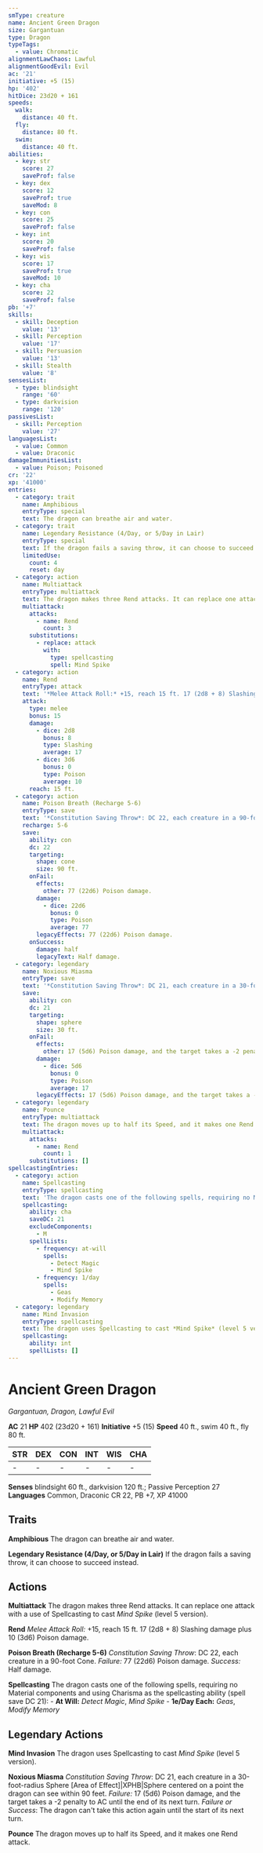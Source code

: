```yaml
---
smType: creature
name: Ancient Green Dragon
size: Gargantuan
type: Dragon
typeTags:
  - value: Chromatic
alignmentLawChaos: Lawful
alignmentGoodEvil: Evil
ac: '21'
initiative: +5 (15)
hp: '402'
hitDice: 23d20 + 161
speeds:
  walk:
    distance: 40 ft.
  fly:
    distance: 80 ft.
  swim:
    distance: 40 ft.
abilities:
  - key: str
    score: 27
    saveProf: false
  - key: dex
    score: 12
    saveProf: true
    saveMod: 8
  - key: con
    score: 25
    saveProf: false
  - key: int
    score: 20
    saveProf: false
  - key: wis
    score: 17
    saveProf: true
    saveMod: 10
  - key: cha
    score: 22
    saveProf: false
pb: '+7'
skills:
  - skill: Deception
    value: '13'
  - skill: Perception
    value: '17'
  - skill: Persuasion
    value: '13'
  - skill: Stealth
    value: '8'
sensesList:
  - type: blindsight
    range: '60'
  - type: darkvision
    range: '120'
passivesList:
  - skill: Perception
    value: '27'
languagesList:
  - value: Common
  - value: Draconic
damageImmunitiesList:
  - value: Poison; Poisoned
cr: '22'
xp: '41000'
entries:
  - category: trait
    name: Amphibious
    entryType: special
    text: The dragon can breathe air and water.
  - category: trait
    name: Legendary Resistance (4/Day, or 5/Day in Lair)
    entryType: special
    text: If the dragon fails a saving throw, it can choose to succeed instead.
    limitedUse:
      count: 4
      reset: day
  - category: action
    name: Multiattack
    entryType: multiattack
    text: The dragon makes three Rend attacks. It can replace one attack with a use of Spellcasting to cast *Mind Spike* (level 5 version).
    multiattack:
      attacks:
        - name: Rend
          count: 3
      substitutions:
        - replace: attack
          with:
            type: spellcasting
            spell: Mind Spike
  - category: action
    name: Rend
    entryType: attack
    text: '*Melee Attack Roll:* +15, reach 15 ft. 17 (2d8 + 8) Slashing damage plus 10 (3d6) Poison damage.'
    attack:
      type: melee
      bonus: 15
      damage:
        - dice: 2d8
          bonus: 8
          type: Slashing
          average: 17
        - dice: 3d6
          bonus: 0
          type: Poison
          average: 10
      reach: 15 ft.
  - category: action
    name: Poison Breath (Recharge 5-6)
    entryType: save
    text: '*Constitution Saving Throw*: DC 22, each creature in a 90-foot Cone. *Failure:*  77 (22d6) Poison damage. *Success:*  Half damage.'
    recharge: 5-6
    save:
      ability: con
      dc: 22
      targeting:
        shape: cone
        size: 90 ft.
      onFail:
        effects:
          other: 77 (22d6) Poison damage.
        damage:
          - dice: 22d6
            bonus: 0
            type: Poison
            average: 77
        legacyEffects: 77 (22d6) Poison damage.
      onSuccess:
        damage: half
        legacyText: Half damage.
  - category: legendary
    name: Noxious Miasma
    entryType: save
    text: '*Constitution Saving Throw*: DC 21, each creature in a 30-foot-radius Sphere [Area of Effect]|XPHB|Sphere centered on a point the dragon can see within 90 feet. *Failure:*  17 (5d6) Poison damage, and the target takes a -2 penalty to AC until the end of its next turn. *Failure or Success*:  The dragon can''t take this action again until the start of its next turn.'
    save:
      ability: con
      dc: 21
      targeting:
        shape: sphere
        size: 30 ft.
      onFail:
        effects:
          other: 17 (5d6) Poison damage, and the target takes a -2 penalty to AC until the end of its next turn.
        damage:
          - dice: 5d6
            bonus: 0
            type: Poison
            average: 17
        legacyEffects: 17 (5d6) Poison damage, and the target takes a -2 penalty to AC until the end of its next turn.
  - category: legendary
    name: Pounce
    entryType: multiattack
    text: The dragon moves up to half its Speed, and it makes one Rend attack.
    multiattack:
      attacks:
        - name: Rend
          count: 1
      substitutions: []
spellcastingEntries:
  - category: action
    name: Spellcasting
    entryType: spellcasting
    text: 'The dragon casts one of the following spells, requiring no Material components and using Charisma as the spellcasting ability (spell save DC 21): - **At Will:** *Detect Magic*, *Mind Spike* - **1e/Day Each:** *Geas*, *Modify Memory*'
    spellcasting:
      ability: cha
      saveDC: 21
      excludeComponents:
        - M
      spellLists:
        - frequency: at-will
          spells:
            - Detect Magic
            - Mind Spike
        - frequency: 1/day
          spells:
            - Geas
            - Modify Memory
  - category: legendary
    name: Mind Invasion
    entryType: spellcasting
    text: The dragon uses Spellcasting to cast *Mind Spike* (level 5 version).
    spellcasting:
      ability: int
      spellLists: []
---
```


# Ancient Green Dragon
*Gargantuan, Dragon, Lawful Evil*

**AC** 21
**HP** 402 (23d20 + 161)
**Initiative** +5 (15)
**Speed** 40 ft., swim 40 ft., fly 80 ft.

| STR | DEX | CON | INT | WIS | CHA |
| --- | --- | --- | --- | --- | --- |
| - | - | - | - | - | - |

**Senses** blindsight 60 ft., darkvision 120 ft.; Passive Perception 27
**Languages** Common, Draconic
CR 22, PB +7, XP 41000

## Traits

**Amphibious**
The dragon can breathe air and water.

**Legendary Resistance (4/Day, or 5/Day in Lair)**
If the dragon fails a saving throw, it can choose to succeed instead.

## Actions

**Multiattack**
The dragon makes three Rend attacks. It can replace one attack with a use of Spellcasting to cast *Mind Spike* (level 5 version).

**Rend**
*Melee Attack Roll:* +15, reach 15 ft. 17 (2d8 + 8) Slashing damage plus 10 (3d6) Poison damage.

**Poison Breath (Recharge 5-6)**
*Constitution Saving Throw*: DC 22, each creature in a 90-foot Cone. *Failure:*  77 (22d6) Poison damage. *Success:*  Half damage.

**Spellcasting**
The dragon casts one of the following spells, requiring no Material components and using Charisma as the spellcasting ability (spell save DC 21): - **At Will:** *Detect Magic*, *Mind Spike* - **1e/Day Each:** *Geas*, *Modify Memory*

## Legendary Actions

**Mind Invasion**
The dragon uses Spellcasting to cast *Mind Spike* (level 5 version).

**Noxious Miasma**
*Constitution Saving Throw*: DC 21, each creature in a 30-foot-radius Sphere [Area of Effect]|XPHB|Sphere centered on a point the dragon can see within 90 feet. *Failure:*  17 (5d6) Poison damage, and the target takes a -2 penalty to AC until the end of its next turn. *Failure or Success*:  The dragon can't take this action again until the start of its next turn.

**Pounce**
The dragon moves up to half its Speed, and it makes one Rend attack.
